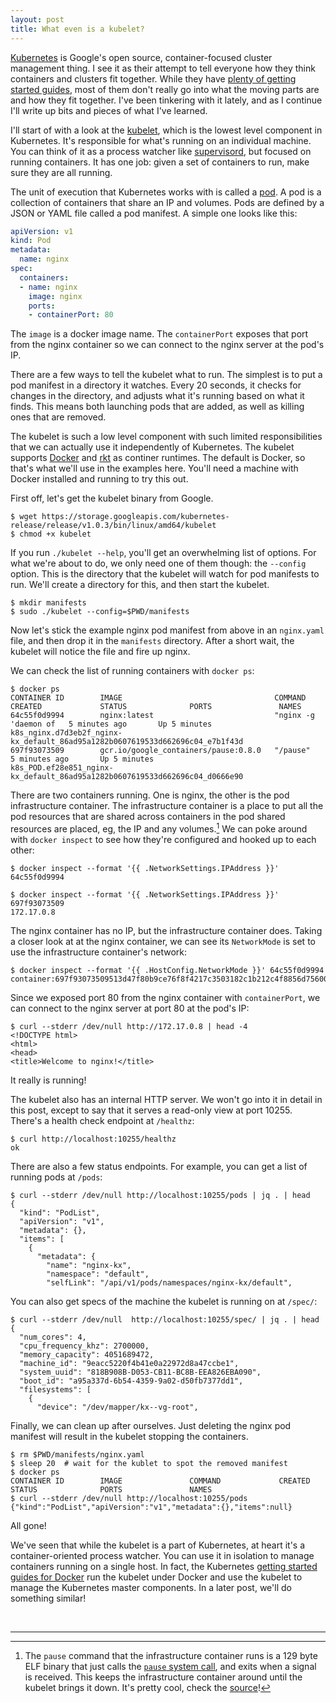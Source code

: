 ```yaml
---
layout: post
title: What even is a kubelet?
---
```


[Kubernetes] is Google's open source, container-focused cluster management
thing.  I see it as their attempt to tell everyone how they think containers
and clusters fit together. While they have [plenty of getting started
guides][getting-started], most of them don't really go into what the moving
parts are and how they fit together. I've been tinkering with it lately, and as
I continue I'll write up bits and pieces of what I've learned.

[kubernetes]: http://kubernetes.io/
[getting-started]: http://kubernetes.io/v1.0/docs/getting-started-guides/README.html

I'll start of with a look at the [kubelet], which is the lowest level component
in Kubernetes. It's responsible for what's running on an individual machine.
You can think of it as a process watcher like [supervisord], but focused on
running containers. It has one job: given a set of containers to run, make sure
they are all running.

[kubelet]: http://kubernetes.io/v1.0/docs/admin/kubelet.html
[supervisord]: http://supervisord.org/

The unit of execution that Kubernetes works with is called a [pod]. A pod is a
collection of containers that share an IP and volumes. Pods are defined by a
JSON or YAML file called a pod manifest. A simple one looks like this:

[pod]: http://kubernetes.io/v1.0/docs/user-guide/pods.html

~~~ yaml
apiVersion: v1
kind: Pod
metadata:
  name: nginx
spec:
  containers:
  - name: nginx
    image: nginx
    ports:
    - containerPort: 80
~~~

The `image` is a docker image name. The `containerPort` exposes that port from
the nginx container so we can connect to the nginx server at the pod's IP.

There are a few ways to tell the kubelet what to run. The simplest is to put a
pod manifest in a directory it watches. Every 20 seconds, it checks for changes
in the directory, and adjusts what it's running based on what it finds. This
means both launching pods that are added, as well as killing ones that are
removed.

The kubelet is such a low level component with such limited responsibilities
that we can actually use it independently of Kubernetes. The kubelet supports
[Docker] and [rkt] as continer runtimes. The default is Docker, so that's what
we'll use in the examples here. You'll need a machine with Docker installed and
running to try this out.

[docker]: https://github.com/docker/docker
[rkt]: https://github.com/coreos/rkt

First off, let's get the kubelet binary from Google.

~~~
$ wget https://storage.googleapis.com/kubernetes-release/release/v1.0.3/bin/linux/amd64/kubelet
$ chmod +x kubelet
~~~

If you run `./kubelet --help`, you'll get an overwhelming list of options. For
what we're about to do, we only need one of them though: the `--config` option.
This is the directory that the kubelet will watch for pod manifests to run. We'll
create a directory for this, and then start the kubelet.

~~~
$ mkdir manifests
$ sudo ./kubelet --config=$PWD/manifests
~~~

Now let's stick the example nginx pod manifest from above in an `nginx.yaml`
file, and then drop it in the `manifests` directory. After a short wait, the
kubelet will notice the file and fire up nginx.

We can check the list of running containers with `docker ps`:

~~~
$ docker ps
CONTAINER ID        IMAGE                                  COMMAND                CREATED             STATUS              PORTS               NAMES
64c55f0d9994        nginx:latest                           "nginx -g 'daemon of   5 minutes ago       Up 5 minutes                            k8s_nginx.d7d3eb2f_nginx-kx_default_86ad95a1282b0607619533d662696c04_e7b1f43d   
697f93073509        gcr.io/google_containers/pause:0.8.0   "/pause"               5 minutes ago       Up 5 minutes                            k8s_POD.ef28e851_nginx-kx_default_86ad95a1282b0607619533d662696c04_d0666e90     
~~~

There are two containers running. One is nginx, the other is the pod
infrastructure container. The infrastructure container is a place to put all
the pod resources that are shared across containers in the pod shared resources
are placed, eg, the IP and any volumes.[^pause] We can poke around with `docker
inspect` to see how they're configured and hooked up to each other:

[^pause]:
    The `pause` command that the infrastructure container runs is a 129 byte
    ELF binary that just calls the [`pause` system call][man-2-pause], and
    exits when a signal is received. This keeps the infrastructure container
    around until the kubelet brings it down. It's pretty cool, check the
    [source][pause-source]!

[man-2-pause]: http://man7.org/linux/man-pages/man2/pause.2.html
[pause-source]: https://github.com/kubernetes/kubernetes/blob/88317efb42db763b9fb97cd1d9ac1465e62009d0/third_party/pause/pause.asm

~~~
$ docker inspect --format '{{ .NetworkSettings.IPAddress }}' 64c55f0d9994

$ docker inspect --format '{{ .NetworkSettings.IPAddress }}' 697f93073509
172.17.0.8
~~~

The nginx container has no IP, but the infrastructure container does. Taking a
closer look at at the nginx container, we can see its `NetworkMode` is set to
use the infrastructure container's network:

~~~
$ docker inspect --format '{{ .HostConfig.NetworkMode }}' 64c55f0d9994
container:697f93073509513d47f80b9ce76f8f4217c3503182c1b212c4f8856d75600bcd
~~~

Since we exposed port 80 from the nginx container with `containerPort`,
we can connect to the nginx server at port 80 at the pod's IP:

~~~
$ curl --stderr /dev/null http://172.17.0.8 | head -4
<!DOCTYPE html>
<html>
<head>
<title>Welcome to nginx!</title>
~~~

It really is running!

The kubelet also has an internal HTTP server. We won't go into it in detail
in this post, except to say that it serves a read-only view at port
10255.  There's a health check endpoint at `/healthz`:

~~~
$ curl http://localhost:10255/healthz
ok
~~~

There are also a few status endpoints. For example, you can get a list
of running pods at `/pods`:

~~~
$ curl --stderr /dev/null http://localhost:10255/pods | jq . | head
{
  "kind": "PodList",
  "apiVersion": "v1",
  "metadata": {},
  "items": [
    {
      "metadata": {
        "name": "nginx-kx",
        "namespace": "default",
        "selfLink": "/api/v1/pods/namespaces/nginx-kx/default",
~~~

You can also get specs of the machine the kubelet is running on at
`/spec/`:

~~~
$ curl --stderr /dev/null  http://localhost:10255/spec/ | jq . | head
{
  "num_cores": 4,
  "cpu_frequency_khz": 2700000,
  "memory_capacity": 4051689472,
  "machine_id": "9eacc5220f4b41e0a22972d8a47ccbe1",
  "system_uuid": "818B908B-D053-CB11-BC8B-EEA826EBA090",
  "boot_id": "a95a337d-6b54-4359-9a02-d50fb7377dd1",
  "filesystems": [
    {
      "device": "/dev/mapper/kx--vg-root",
~~~

Finally, we can clean up after ourselves. Just deleting the nginx pod
manifest will result in the kubelet stopping the containers.

~~~
$ rm $PWD/manifests/nginx.yaml
$ sleep 20  # wait for the kublet to spot the removed manifest
$ docker ps
CONTAINER ID        IMAGE               COMMAND             CREATED             STATUS              PORTS               NAMES
$ curl --stderr /dev/null http://localhost:10255/pods
{"kind":"PodList","apiVersion":"v1","metadata":{},"items":null}
~~~

All gone!

We've seen that while the kubelet is a part of Kubernetes, at heart it's a
container-oriented process watcher. You can use it in isolation to manage
containers running on a single host. In fact, the Kubernetes [getting started
guides for Docker][k8s-getting-started-docker] run the kubelet under Docker and
use the kubelet to manage the Kubernetes master components. In a later post,
we'll do something similar!

[k8s-getting-started-docker]: http://kubernetes.io/v1.0/docs/getting-started-guides/docker.html#step-two-run-the-master

<br>

---

